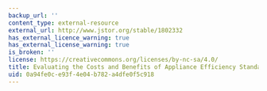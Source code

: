 ```yaml
---
backup_url: ''
content_type: external-resource
external_url: http://www.jstor.org/stable/1802332
has_external_licence_warning: true
has_external_license_warning: true
is_broken: ''
license: https://creativecommons.org/licenses/by-nc-sa/4.0/
title: Evaluating the Costs and Benefits of Appliance Efficiency Standards
uid: 0a94fe0c-e93f-4e04-b782-a4dfe0f5c918
---
```

